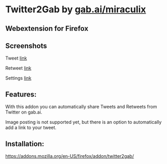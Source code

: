 # Twitter2Gab by [gab.ai/miraculix](https://gab.ai/miraculix)
## Webextension for Firefox

## Screenshots

Tweet [link](https://raw.githubusercontent.com/Miraculix200/Twitter2Gab/master/screenshots/compose.PNG)

Retweet [link](https://raw.githubusercontent.com/Miraculix200/Twitter2Gab/master/screenshots/retweet.PNG)

Settings [link](https://raw.githubusercontent.com/Miraculix200/Twitter2Gab/master/screenshots/settings.PNG)

## Features:

With this addon you can automatically share Tweets and Retweets from Twitter on gab.ai.

Image posting is not supported yet, but there is an option to automatically add a link to your tweet.

## Installation:

https://addons.mozilla.org/en-US/firefox/addon/twitter2gab/
